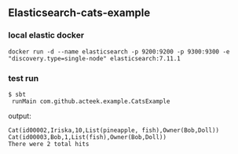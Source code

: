 ## Elasticsearch-cats-example

### local elastic docker 

`docker run -d --name elasticsearch -p 9200:9200 -p 9300:9300 -e "discovery.type=single-node" elasticsearch:7.11.1`

### test run

```
$ sbt
 runMain com.github.acteek.example.CatsExample
```
output:
```
Cat(id00002,Iriska,10,List(pineapple, fish),Owner(Bob,Doll))
Cat(id00003,Bob,1,List(fish),Owner(Bob,Doll))
There were 2 total hits
```